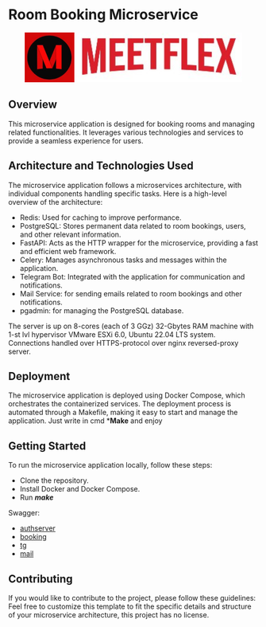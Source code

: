 # Room Booking Microservice
<p align="center">
  <img src="misc/logo.jpg" style="width: 100px; height: 100px;" alt="logo">
  <img src="misc/name.jpg" style="height: 100px;" alt="name">
</p>

## Overview
This microservice application is designed for booking rooms and managing related functionalities. It leverages various technologies and services to provide a seamless experience for users.

## Architecture and Technologies Used
The microservice application follows a microservices architecture, with individual components handling specific tasks. Here is a high-level overview of the architecture:
- Redis: Used for caching to improve performance.
- PostgreSQL: Stores permanent data related to room bookings, users, and other relevant information.
- FastAPI: Acts as the HTTP wrapper for the microservice, providing a fast and efficient web framework.
- Celery: Manages asynchronous tasks and messages within the application.
- Telegram Bot: Integrated with the application for communication and notifications.
- Mail Service: for sending emails related to room bookings and other notifications.
- pgadmin: for managing the PostgreSQL database.

The server is up on 8-cores (each of 3 GGz) 32-Gbytes RAM machine with 1-st lvl hypervisor VMware ESXi 6.0, Ubuntu 22.04 LTS system. Connections handled over HTTPS-protocol over nginx reversed-proxy server. 

## Deployment
The microservice application is deployed using Docker Compose, which orchestrates the containerized services. The deployment process is automated through a Makefile, making it easy to start and manage the application.
Just write in cmd ***Make** and enjoy

## Getting Started
To run the microservice application locally, follow these steps:
- Clone the repository.
- Install Docker and Docker Compose.
- Run ***make***

Swagger:
- [authserver](https://auth.bytecode.su/docs)
- [booking](https://docs.bytecode.su/docs)
- [tg](https://tg.bytecode.su/docs)
- [mail](https://mail.bytecode.su/docs)

## Contributing
If you would like to contribute to the project, please follow these guidelines:
Feel free to customize this template to fit the specific details and structure of your microservice architecture, this project has no license.
